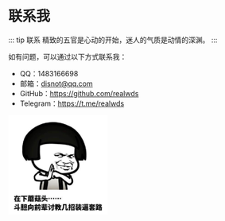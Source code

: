 # 联系我

::: tip 联系
精致的五官是心动的开始，迷人的气质是动情的深渊。
:::

如有问题，可以通过以下方式联系我：

- QQ：<a :href="qqUrl" class='qq'>1483166698</a>
- 邮箱：<a href="mailto:disnot@qq.com">disnot@qq.com</a>
- GitHub：<https://github.com/realwds>
- Telegram：<a href="https://t.me/realwds" target="_blank">https://t.me/realwds</a>

<img src="/img/about-contact.jpg" width="200"/> 

<script>
  export default {
    data(){
      return {
        qqUrl: 'tencent://message/?uin=1483166698&Site=&Menu=yes'
      }
    },
    mounted(){
      const flag =  navigator.userAgent.match(/(phone|pad|pod|iPhone|iPod|ios|iPad|Android|Mobile|BlackBerry|IEMobile|MQQBrowser|JUC|Fennec|wOSBrowser|BrowserNG|WebOS|Symbian|Windows Phone)/i);
      if(flag){
        this.qqUrl = 'mqqwpa://im/chat?chat_type=wpa&uin=1483166698&version=1&src_type=web&web_src=oicqzone.com'
      }
    }
  }
</script>